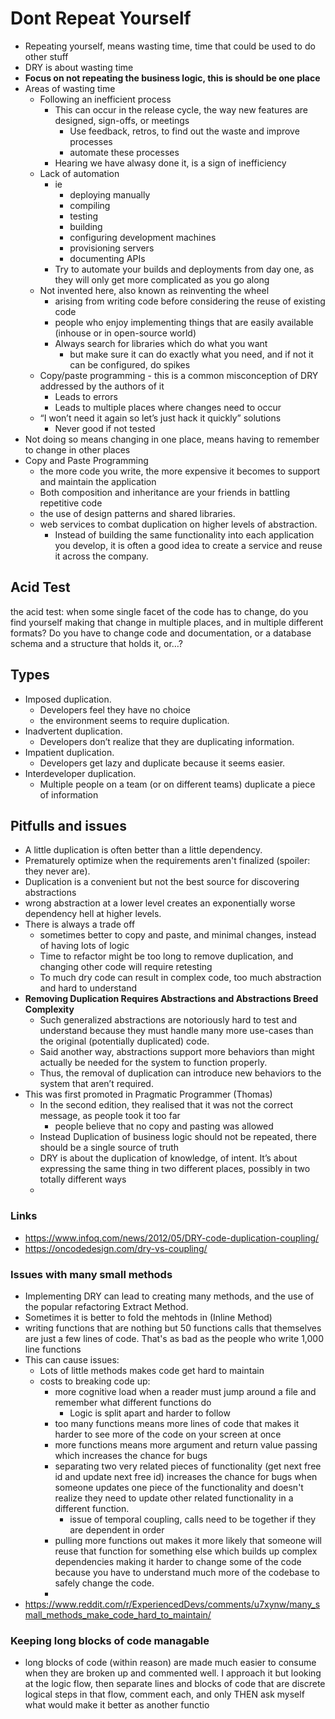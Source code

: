 # Dont Repeat Yourself

- Repeating yourself, means wasting time, time that could be used to do other stuff
- DRY is about wasting time
- **Focus on not repeating the business logic, this is should be one place**
- Areas of wasting time
  - Following an inefficient process
    - This can occur in the release cycle, the way new features are designed, sign-offs, or meetings
      - Use feedback, retros, to find out the waste and improve processes
      - automate these processes
    - Hearing we have alwasy done it, is a sign of inefficiency
  - Lack of automation
    - ie
      - deploying manually
      - compiling
      - testing
      - building
      - configuring development machines
      - provisioning servers
      - documenting APIs
    - Try to automate your builds and deployments from day one, as they will only get more complicated as you go along
  - Not invented here, also known as reinventing the wheel
    - arising from writing code before considering the reuse of existing code
    - people who enjoy implementing things that are easily available (inhouse or in open-source world)
    - Always search for libraries which do what you want
      - but make sure it can do exactly what you need, and if not it can be configured, do spikes
  - Copy/paste programming - this is a common misconception of DRY addressed by the authors of it
    - Leads to errors
    - Leads to multiple places where changes need to occur
  - “I won’t need it again so let’s just hack it quickly” solutions
    - Never good if not tested
- Not doing so means changing in one place, means having to remember to change in other places
- Copy and Paste Programming
  - the more code you write, the more expensive it becomes to support and maintain the application
  - Both composition and inheritance are your friends in battling repetitive code
  - the use of design patterns and shared libraries.
  - web services to combat duplication on higher levels of abstraction.
    -  Instead of building the same functionality into each application you develop, it is often a good idea to create a service and reuse it across the company.

## Acid Test

the acid test: when some single facet of the code has to change, do you find yourself making that change in multiple places, and in multiple different formats? Do you have to change code and documentation, or a database schema and a structure that holds it, or…?

## Types

- Imposed duplication.
  - Developers feel they have no choice
  - the environment seems to require duplication.
- Inadvertent duplication.
  - Developers don’t realize that they are duplicating information.
- Impatient duplication.
  - Developers get lazy and duplicate because it seems easier.
- Interdeveloper duplication.
  - Multiple people on a team (or on different teams) duplicate a piece of information

## Pitfulls and issues

- A little duplication is often better than a little dependency.
- Prematurely optimize when the requirements aren't finalized (spoiler: they never are).
- Duplication is a convenient but not the best source for discovering abstractions
- wrong abstraction at a lower level creates an exponentially worse dependency hell at higher levels.
- There is always a trade off
  - sometimes better to copy and paste, and minimal changes, instead of having lots of logic
  - Time to refactor might be too long to remove duplication, and changing other code will require retesting
  - To much dry code can result in complex code, too much abstraction and hard to understand
- **Removing Duplication Requires Abstractions and Abstractions Breed Complexity**
  - Such generalized abstractions are notoriously hard to test and understand because they must handle many more use-cases than the original (potentially duplicated) code.
  - Said another way, abstractions support more behaviors than might actually be needed for the system to function properly.
  - Thus, the removal of duplication can introduce new behaviors to the system that aren’t required.
- This was first promoted in Pragmatic Programmer (Thomas)
  - In the second edition, they realised that it was not the correct message, as people took it too far
    - people believe that no copy and pasting was allowed
  - Instead Duplication of business logic should not be repeated, there should be a single source of truth
  - DRY is about the duplication of knowledge, of intent. It’s about expressing the same thing in two different places, possibly in two totally different ways
  -

### Links

- https://www.infoq.com/news/2012/05/DRY-code-duplication-coupling/
- https://oncodedesign.com/dry-vs-coupling/
### Issues with many small methods

- Implementing DRY can lead to creating many methods, and the use of the popular refactoring Extract Method.
- Sometimes it is better to fold the mehtods in (Inline Method)
- writing functions that are nothing but 50 functions calls that themselves are just a few lines of code. That's as bad as the people who write 1,000 line functions
- This can cause issues:
  - Lots of little methods makes code get hard to maintain
  - costs to breaking code up:
    - more cognitive load when a reader must jump around a file and remember what different functions do
      - Logic is split apart and harder to follow
    - too many functions means more lines of code that makes it harder to see more of the code on your screen at once
    - more functions means more argument and return value passing which increases the chance for bugs
    - separating two very related pieces of functionality (get next free id and update next free id) increases the chance for bugs when someone updates one piece of the functionality and doesn't realize they need to update other related functionality in a different function.
      - issue of temporal coupling, calls need to be together if they are dependent in order
    - pulling more functions out makes it more likely that someone will reuse that function for something else which builds up complex dependencies making it harder to change some of the code because you have to understand much more of the codebase to safely change the code.
    -
- https://www.reddit.com/r/ExperiencedDevs/comments/u7xynw/many_small_methods_make_code_hard_to_maintain/

### Keeping long blocks of code managable

- long blocks of code (within reason) are made much easier to consume when they are broken up and commented well. I approach it but looking at the logic flow, then separate lines and blocks of code that are discrete logical steps in that flow, comment each, and only THEN ask myself what would make it better as another functio
